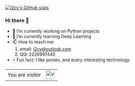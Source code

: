 [![I2cy's GitHub stats](https://github-readme-stats.vercel.app/api?username=i2cy&theme=vue&include_all_commits=true)](https://github.com/anuraghazra/github-readme-stats)

### Hi there 👋

- 🔭 I’m currently working on Python projects
- 🌱 I’m currently learning Deep Learning
- 📫 How to reach me: 
  1. email: i2cy@outlook.com
  2. QQ: 2226997440
- ⚡ Fun fact: I like ponies, and every interesting technology.

<table>
  <tr>
    <td>You are visitor</td>
    <td><img src="https://profile-counter.glitch.me/i2cy/count.svg" alt="vistor count" height="30" /></td>
  </tr>
</table>
